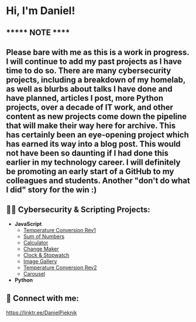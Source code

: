 <h1>Hi, I'm Daniel! </h1>

<h2>***** NOTE ****</h2>
<h2>Please bare with me as this is a work in progress. I will continue to add my past projects as
I have time to do so. There are many cybersecurity projects, including a breakdown of my homelab,
as well as blurbs about talks I have done and have planned, articles I post, more Python projects,
over a decade of IT work, and other content as new projects come down the pipeline that will make 
their way here for archive. This has certainly been an eye-opening project which has earned its way 
into a blog post. This would not have been so daunting if I had done this earlier in my technology career. 
I will definitely be promoting an early start of a GitHub to my colleagues and students. 
Another "don't do what I did" story for the win :)</h2>

<h2>👨‍💻 Cybersecurity & Scripting Projects:</h2>

- <b>JavaScript</b>
  - [Temperature Conversion Rev1](https://github.com/dpieknik/Temperature-Conversion-Rev1)
  - [Sum of Numbers](https://github.com/dpieknik/Sum-of-Numbers)
  - [Calculator](https://github.com/dpieknik/Calculator)
  - [Change Maker](https://github.com/dpieknik/Change-Maker)
  - [Clock & Stopwatch](https://github.com/dpieknik/Clock-Stopwatch)
  - [Image Gallery](https://github.com/dpieknik/Image-Gallery)
  - [Temperature Conversion Rev2](https://github.com/dpieknik/Temperature-Conversion-Rev2)
  - [Carousel](https://github.com/dpieknik/Carousel)
- <b>Python</b>

<h2> 🤳 Connect with me:</h2>

https://linktr.ee/DanielPieknik

<!--
**dpieknik/dpieknik** is a ✨ _special_ ✨ repository because its `README.md` (this file) appears on your GitHub profile.

Here are some ideas to get you started:

- 🔭 I’m currently working on ...
- 🌱 I’m currently learning ...
- 👯 I’m looking to collaborate on ...
- 🤔 I’m looking for help with ...
- 💬 Ask me about ...
- 📫 How to reach me: ...
- 😄 Pronouns: ...
- ⚡ Fun fact: ...
-->
